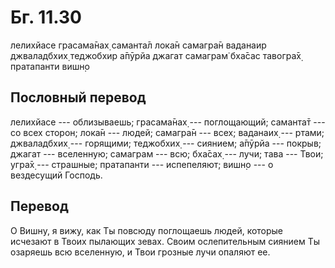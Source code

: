 # Бг. 11.30

лелихйасе грасама̄нах̣ саманта̄л лока̄н самагра̄н ваданаир джваладбхих̣
теджобхир а̄пӯрйа джагат самаграм̇ бха̄сас тавогра̄х̣ пратапанти вишн̣о

## Пословный перевод

лелихйасе --- облизываешь; грасама̄нах̣ --- поглощающий; саманта̄т --- со
всех сторон; лока̄н --- людей; самагра̄н --- всех; ваданаих̣ --- ртами;
джваладбхих̣ --- горящими; теджобхих̣ --- сиянием; а̄пӯрйа --- покрыв;
джагат --- вселенную; самаграм --- всю; бха̄сах̣ --- лучи; тава --- Твои;
угра̄х̣ --- страшные; пратапанти --- испепеляют; вишн̣о --- о вездесущий
Господь.

## Перевод

О Вишну, я вижу, как Ты повсюду поглощаешь людей, которые исчезают в
Твоих пылающих зевах. Своим ослепительным сиянием Ты озаряешь всю
вселенную, и Твои грозные лучи опаляют ее.
